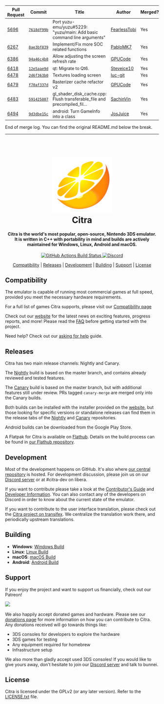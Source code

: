 | Pull Request | Commit | Title | Author | Merged? |
|----|----|----|----|----|
| [5696](https://github.com/citra-emu/citra//pull/5696) | [`7618df99b`](https://github.com/citra-emu/citra//pull/5696/files) | Port yuzu-emu/yuzu#5229: "yuzu/main: Add basic command line arguments" | [FearlessTobi](https://github.com/FearlessTobi/) | Yes |
| [6267](https://github.com/citra-emu/citra//pull/6267) | [`8ae3bf839`](https://github.com/citra-emu/citra//pull/6267/files) | Implement/Fix more SOC related functions | [PabloMK7](https://github.com/PabloMK7/) | Yes |
| [6386](https://github.com/citra-emu/citra//pull/6386) | [`94a46c4b8`](https://github.com/citra-emu/citra//pull/6386/files) | Allow adjusting the screen refresh rate | [GPUCode](https://github.com/GPUCode/) | Yes |
| [6418](https://github.com/citra-emu/citra//pull/6418) | [`12e5aae9d`](https://github.com/citra-emu/citra//pull/6418/files) | qt: Migrate to Qt6. | [Steveice10](https://github.com/Steveice10/) | Yes |
| [6478](https://github.com/citra-emu/citra//pull/6478) | [`2d6f363b0`](https://github.com/citra-emu/citra//pull/6478/files) | Textures loading screen | [luc-git](https://github.com/luc-git/) | Yes |
| [6479](https://github.com/citra-emu/citra//pull/6479) | [`f70af337d`](https://github.com/citra-emu/citra//pull/6479/files) | Rasterizer cache refactor v2 | [GPUCode](https://github.com/GPUCode/) | Yes |
| [6483](https://github.com/citra-emu/citra//pull/6483) | [`591425807`](https://github.com/citra-emu/citra//pull/6483/files) | gl_shader_disk_cache.cpp: Flush transferable_file and precompiled_fil… | [SachinVin](https://github.com/SachinVin/) | Yes |
| [6494](https://github.com/citra-emu/citra//pull/6494) | [`9d3dbe15c`](https://github.com/citra-emu/citra//pull/6494/files) | android: Turn GameInfo into a class | [JosJuice](https://github.com/JosJuice/) | Yes |


End of merge log. You can find the original README.md below the break.

-----

<h1 align="center">
  <br>
  <a href="https://citra-emu.org/"><img src="https://raw.githubusercontent.com/citra-emu/citra-assets/master/Main/citra_logo.svg" alt="Citra" width="200"></a>
  <br>
  <b>Citra</b>
  <br>
</h1>

<h4 align="center"><b>Citra</b> is the world's most popular, open-source, Nintendo 3DS emulator.
<br>
It is written in C++ with portability in mind and builds are actively maintained for Windows, Linux, Android and macOS.
</h4>

<p align="center">
    <a href="https://github.com/citra-emu/citra/actions/">
        <img src="https://github.com/citra-emu/citra/workflows/citra-ci/badge.svg"
            alt="GitHub Actions Build Status">
    </a>
    <a href="https://discord.gg/FAXfZV9">
        <img src="https://img.shields.io/discord/220740965957107713?color=%237289DA&label=Citra&logo=discord&logoColor=white"
            alt="Discord">
    </a>
</p>

<p align="center">
  <a href="#compatibility">Compatibility</a> |
  <a href="#releases">Releases</a> |
  <a href="#development">Development</a> |
  <a href="#building">Building</a> |
  <a href="#support">Support</a> |
  <a href="#license">License</a>
</p>


## Compatibility

The emulator is capable of running most commercial games at full speed, provided you meet the necessary hardware requirements.

For a full list of games Citra supports, please visit our [Compatibility page](https://citra-emu.org/game/)

Check out our [website](https://citra-emu.org/) for the latest news on exciting features, progress reports, and more!
Please read the [FAQ](https://citra-emu.org/wiki/faq/) before getting started with the project.

Need help? Check out our [asking for help](https://citra-emu.org/help/reference/asking/) guide.

## Releases

Citra has two main release channels: Nightly and Canary.

The [Nightly](https://github.com/citra-emu/citra-nightly) build is based on the master branch, and contains already reviewed and tested features.

The [Canary](https://github.com/citra-emu/citra-canary) build is based on the master branch, but with additional features still under review. PRs tagged `canary-merge` are merged only into the Canary builds.

Both builds can be installed with the installer provided on the [website](https://citra-emu.org/download/), but those looking for specific versions or standalone releases can find them in the release tabs of the [Nightly](https://github.com/citra-emu/citra-nightly/releases) and [Canary](https://github.com/citra-emu/citra-canary/releases) repositories.

Android builds can be downloaded from the Google Play Store.

A Flatpak for Citra is available on [Flathub](https://flathub.org/apps/details/org.citra_emu.citra). Details on the build process can be found in [our Flathub repository](https://github.com/flathub/org.citra_emu.citra).

## Development

Most of the development happens on GitHub. It's also where [our central repository](https://github.com/citra-emu/citra) is hosted.
For development discussion, please join us on our [Discord server](https://citra-emu.org/discord/) or at #citra-dev on libera.

If you want to contribute please take a look at the [Contributor's Guide](https://github.com/citra-emu/citra/wiki/Contributing) and [Developer Information](https://github.com/citra-emu/citra/wiki/Developer-Information). You can also contact any of the developers on Discord in order to know about the current state of the emulator.

If you want to contribute to the user interface translation, please check out the [Citra project on transifex](https://www.transifex.com/citra/citra). We centralize the translation work there, and periodically upstream translations.

## Building

* __Windows__: [Windows Build](https://github.com/citra-emu/citra/wiki/Building-For-Windows)
* __Linux__: [Linux Build](https://github.com/citra-emu/citra/wiki/Building-For-Linux)
* __macOS__: [macOS Build](https://github.com/citra-emu/citra/wiki/Building-for-macOS)
* __Android__: [Android Build](https://github.com/citra-emu/citra/wiki/Building-for-Android)


## Support

If you enjoy the project and want to support us financially, check out our Patreon!

<a href="https://www.patreon.com/citraemu">
    <img src="https://c5.patreon.com/external/logo/become_a_patron_button@2x.png" width="160">
</a>

We also happily accept donated games and hardware.
Please see our [donations page](https://citra-emu.org/donate/) for more information on how you can contribute to Citra.
Any donations received will go towards things like:
* 3DS consoles for developers to explore the hardware
* 3DS games for testing
* Any equipment required for homebrew
* Infrastructure setup

We also more than gladly accept used 3DS consoles! If you would like to give yours away, don't hesitate to join our [Discord server](https://citra-emu.org/discord/) and talk to bunnei.


## License

Citra is licensed under the GPLv2 (or any later version). Refer to the [LICENSE.txt](https://github.com/citra-emu/citra/blob/master/license.txt) file.
